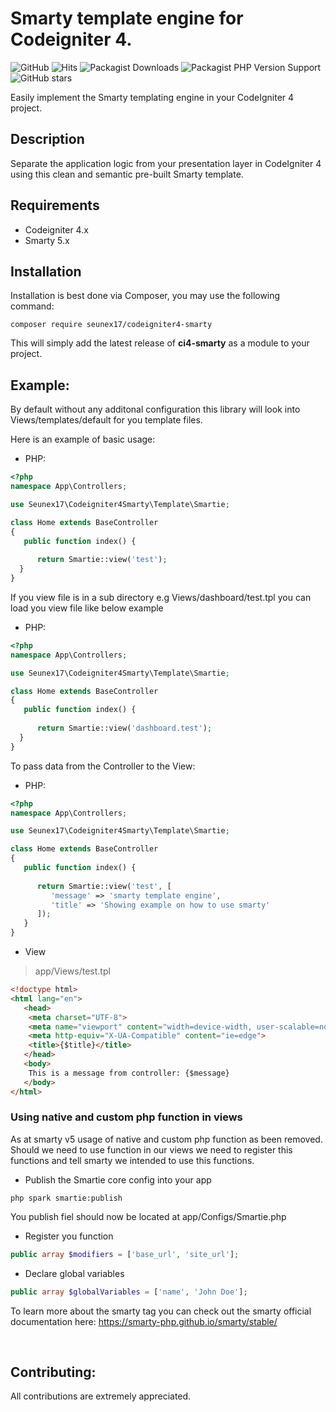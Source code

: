 # Smarty template engine for Codeigniter 4.

![GitHub](https://img.shields.io/github/license/seunex17/codeigniter4-smarty)
![Hits](https://hits.seeyoufarm.com/api/count/incr/badge.svg?url=seunex17/codeigniter4-smarty)
![Packagist Downloads](https://img.shields.io/packagist/dt/seunex17/codeigniter4-smarty)
![Packagist PHP Version Support](https://img.shields.io/packagist/php-v/seunex17/codeigniter4-smarty)
![GitHub stars](https://img.shields.io/github/stars/seunex17/codeigniter4-smarty)


Easily implement the Smarty templating engine in your CodeIgniter 4 project.

## Description
Separate the application logic from your presentation layer in CodeIgniter 4 using this clean and semantic pre-built Smarty template.


## Requirements
* Codeigniter 4.x
* Smarty 5.x

## Installation
Installation is best done via Composer, you may use the following command:

```shell
composer require seunex17/codeigniter4-smarty
```

This will simply add the latest release of **ci4-smarty** as a module to your project.



## Example:
By default without any additonal configuration this library will look into Views/templates/default for you template files.

Here is an example of basic usage:

* PHP:
```php
<?php 
namespace App\Controllers;

use Seunex17\Codeigniter4Smarty\Template\Smartie;

class Home extends BaseController
{
   public function index() {
		
      return Smartie::view('test');
  }
}
```

If you view file is in a sub directory e.g Views/dashboard/test.tpl you can load you view file like below example

* PHP:
```php
<?php 
namespace App\Controllers;

use Seunex17\Codeigniter4Smarty\Template\Smartie;

class Home extends BaseController
{
   public function index() {
		
      return Smartie::view('dashboard.test');
  }
}
```

To pass data from the Controller to the View:

* PHP:
```php
<?php 
namespace App\Controllers;

use Seunex17\Codeigniter4Smarty\Template\Smartie;

class Home extends BaseController
{
   public function index() {
	
      return Smartie::view('test', [
         'message' => 'smarty template engine',
         'title' => 'Showing example on how to use smarty'
      ]);
   }
}
```

* View
> app/Views/test.tpl
```html
<!doctype html>
<html lang="en">
   <head>
	<meta charset="UTF-8">
	<meta name="viewport" content="width=device-width, user-scalable=no, initial-scale=1.0, maximum-scale=1.0, minimum-scale=1.0">
	<meta http-equiv="X-UA-Compatible" content="ie=edge">
	<title>{$title}</title>
   </head>
   <body>
	This is a message from controller: {$message}
   </body>
</html>

```

### Using native and custom php function in views
As at smarty v5 usage of native and custom php function as been removed. Should we need to use function in our views we need to register this functions and tell smarty we intended to use this functions.

* Publish the Smartie core config into your app
```shell
php spark smartie:publish
```

You publish fiel should now be located at app/Configs/Smartie.php

* Register you function
```php
public array $modifiers = ['base_url', 'site_url'];
```

* Declare global variables
```php
public array $globalVariables = ['name', 'John Doe'];
```

To learn more about the smarty tag you can check out the smarty official documentation here: https://smarty-php.github.io/smarty/stable/

<br />

## Contributing:
All contributions are extremely appreciated.
